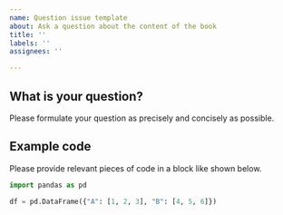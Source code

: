 ```yaml
---
name: Question issue template
about: Ask a question about the content of the book
title: ''
labels: ''
assignees: ''

---
```


## What is your question?
Please formulate your question as precisely and concisely as possible.

## Example code
Please provide relevant pieces of code in a block like shown below.

```python
import pandas as pd

df = pd.DataFrame({"A": [1, 2, 3], "B": [4, 5, 6]})
```
